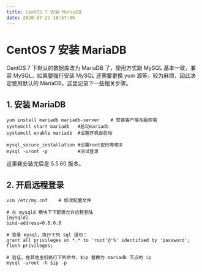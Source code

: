```yaml
---
title: CentOS 7 安装 MariaDB
date: 2020-07-22 10:57:05
---
```

# CentOS 7 安装 MariaDB

CentOS 7 下默认的数据库改为 MariaDB 了，使用方式跟 MySQL 基本一致，兼容 MySQL，如果要强行安装 MySQL 还需要更换 yum 源等，较为麻烦，因此决定使用默认的 MariaDB，这里记录下一些相关步骤。

## 1. 安装 MariaDB

```vim
yum install mariadb mariadb-server    # 安装客户端与服务端
systemctl start mariadb   #启动mariadb
systemctl enable mariadb  #设置开机自启动

mysql_secure_installation #设置root密码等相关
mysql -uroot -p           #测试登录
```

这里我安装完后是 5.5.60 版本。

## 2. 开启远程登录

```vim
vim /etc/my.cnf    # 修改配置文件

# 在 mysqld 模块下下配置允许远程登陆
[mysqld]
bind-address=0.0.0.0

# 登录 mysql，执行下列 sql 语句：
grant all privileges on *.* to 'root'@'%' identified by 'password';
flush privileges;

# 验证，在其他主机执行下列命令，$ip 替换为 mariadb 节点的 ip
mysql -uroot -h $ip -p
```



